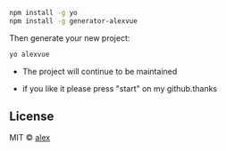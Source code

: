 
```bash
npm install -g yo
npm install -g generator-alexvue
```

Then generate your new project:

```bash
yo alexvue
```

 * The project will continue to be maintained
 
 * if you like it  please press "start" on my github.thanks

 
[github]: https://github.com/alexx617

## License

MIT © [alex]()


